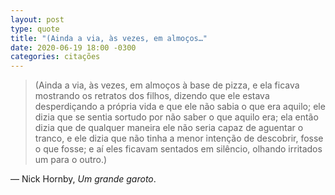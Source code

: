 ```yaml
---
layout: post
type: quote
title: "(Ainda a via, às vezes, em almoços…"
date: 2020-06-19 18:00 -0300
categories: citações
---
```

>(Ainda a via, às vezes, em almoços à base de pizza, e ela ficava mostrando os retratos dos filhos, dizendo que ele estava desperdiçando a própria vida e que ele não sabia o que era aquilo; ele dizia que se sentia sortudo por não saber o que aquilo era; ela então dizia que de qualquer maneira ele não seria capaz de aguentar o tranco, e ele dizia que não tinha a menor intenção de descobrir, fosse o que fosse; e aí eles ficavam sentados em silêncio, olhando irritados um para o outro.)

— Nick Hornby, _Um grande garoto_.

